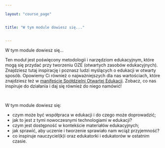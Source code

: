 ```yaml
---

layout: "course_page"


title: "W tym module dowiesz się..."


---
```


<div class="text-center screen-title">
W tym module dowiesz się...
</div>

Ten moduł jest poświęcony metodologii i narzędziom edukacyjnym, które mogą się przydać przy tworzeniu OZE (otwartych zasobów edukacyjnych). Znajdziesz tutaj inspirację i poznasz ludzi myślących o edukacji w otwarty sposób. Opowiemy Ci również o najważniejszych dla nas wartościach, które znajdziesz też w <a class="content-link" href="#">manifeście Spółdzielni Otwartej Edukacji</a>. Zobacz, co nas inspiruje do działania i daj się również do niego namówić!

&nbsp;

W tym module dowiesz się:
<div class="screen-content">
<ul>  
<li class="bullet">czym może być współpraca w edukacji i do czego może doprowadzić;</li>
<li class="bullet">jak to jest z tymi nowoczesnymi technologiami w edukacji?</li>
<li class="bullet">czym jest dostępność w kontekście materiałów edukacyjnych;</li>
<li class="bullet">jak sprawić, aby uczenie i tworzenie sprawiało nam wciąż przyjemność?</li>
<li class="bullet">co inspiruje nauczyciel(k)i oraz edukatorki i edukatorów w ostatnim czasie.</li>  
</ul>
</div>  
<div class="bottom-space">
  </div>
